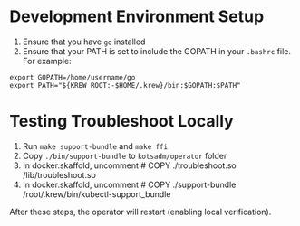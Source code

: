 # Development Environment Setup

1. Ensure that you have `go` installed
2. Ensure that your PATH is set to include the GOPATH in your `.bashrc` file. For example: 
```
export GOPATH=/home/username/go
export PATH="${KREW_ROOT:-$HOME/.krew}/bin:$GOPATH:$PATH"
```

# Testing Troubleshoot Locally

1. Run `make support-bundle` and `make ffi`
2. Copy `./bin/support-bundle` to `kotsadm/operator` folder
3. In docker.skaffold, uncomment # COPY ./troubleshoot.so /lib/troubleshoot.so
4. In docker.skaffold, uncomment # COPY ./support-bundle /root/.krew/bin/kubectl-support_bundle

After these steps, the operator will restart (enabling local verification). 
